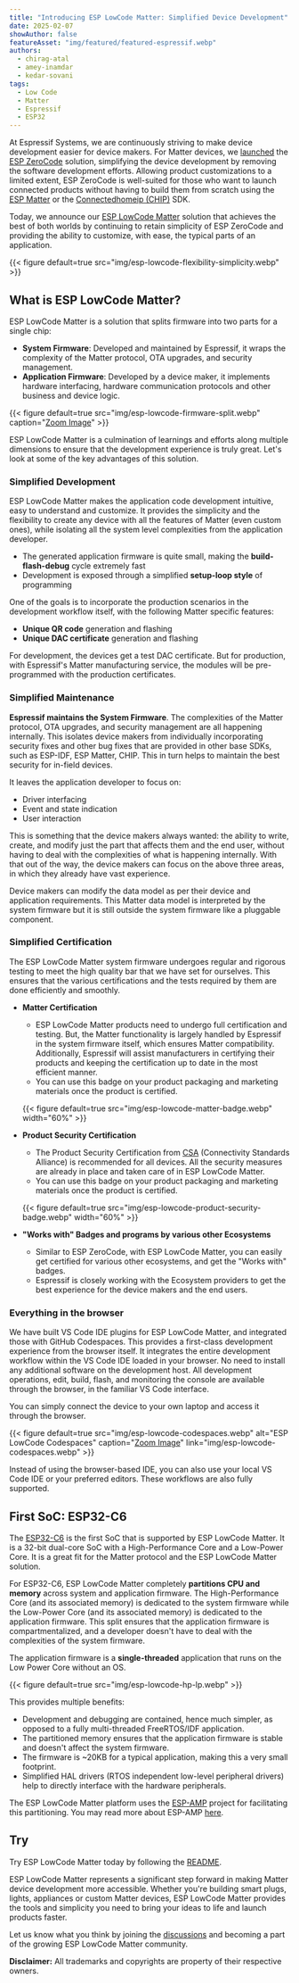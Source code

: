 ```yaml
---
title: "Introducing ESP LowCode Matter: Simplified Device Development"
date: 2025-02-07
showAuthor: false
featureAsset: "img/featured/featured-espressif.webp"
authors:
  - chirag-atal
  - amey-inamdar
  - kedar-sovani
tags:
  - Low Code
  - Matter
  - Espressif
  - ESP32
---
```


At Espressif Systems, we are continuously striving to make device development easier for device makers. For Matter devices, we [launched](https://developer.espressif.com/blog/announcing-esp-zerocode/) the [ESP ZeroCode](https://zerocode.espressif.com/) solution, simplifying the device development by removing the software development efforts. Allowing product customizations to a limited extent, ESP ZeroCode is well-suited for those who want to launch connected products without having to build them from scratch using the [ESP Matter](https://github.com/espressif/esp-matter) or the [Connectedhomeip (CHIP)](https://github.com/project-chip/connectedhomeip) SDK.

Today, we announce our [ESP LowCode Matter](https://github.com/espressif/esp-lowcode-matter) solution that achieves the best of both worlds by continuing to retain simplicity of ESP ZeroCode and providing the ability to customize, with ease, the typical parts of an application.

{{< figure
    default=true
    src="img/esp-lowcode-flexibility-simplicity.webp"
    >}}

## What is ESP LowCode Matter?

ESP LowCode Matter is a solution that splits firmware into two parts for a single chip:

- **System Firmware**: Developed and maintained by Espressif, it wraps the complexity of the Matter protocol, OTA upgrades, and security management.
- **Application Firmware**: Developed by a device maker, it implements hardware interfacing, hardware communication protocols and other business and device logic.

{{< figure
    default=true
    src="img/esp-lowcode-firmware-split.webp"
    caption="[Zoom Image](img/esp-lowcode-firmware-split.webp)"
    >}}

ESP LowCode Matter is a culmination of learnings and efforts along multiple dimensions to ensure that the development experience is truly great. Let's look at some of the key advantages of this solution.

### Simplified Development

ESP LowCode Matter makes the application code development intuitive, easy to understand and customize. It provides the simplicity and the flexibility to create any device with all the features of Matter (even custom ones), while isolating all the system level complexities from the application developer.

* The generated application firmware is quite small, making the **build-flash-debug** cycle extremely fast
* Development is exposed through a simplified **setup-loop style** of programming

One of the goals is to incorporate the production scenarios in the development workflow itself, with the following Matter specific features:

* **Unique QR code** generation and flashing
* **Unique DAC certificate** generation and flashing

For development, the devices get a test DAC certificate. But for production, with Espressif's Matter manufacturing service, the modules will be pre-programmed with the production certificates.

### Simplified Maintenance

**Espressif maintains the System Firmware**. The complexities of the Matter protocol, OTA upgrades, and security management are all happening internally. This isolates device makers from individually incorporating security fixes and other bug fixes that are provided in other base SDKs, such as ESP-IDF, ESP Matter, CHIP. This in turn helps to maintain the best security for in-field devices.

It leaves the application developer to focus on:

* Driver interfacing
* Event and state indication
* User interaction

This is something that the device makers always wanted: the ability to write, create, and modify just the part that affects them and the end user, without having to deal with the complexities of what is happening internally. With that out of the way, the device makers can focus on the above three areas, in which they already have vast experience.

Device makers can modify the data model as per their device and application requirements. This Matter data model is interpreted by the system firmware but it is still outside the system firmware like a pluggable component.

### Simplified Certification

The ESP LowCode Matter system firmware undergoes regular and rigorous testing to meet the high quality bar that we have set for ourselves. This ensures that the various certifications and the tests required by them are done efficiently and smoothly.

* **Matter Certification**
  * ESP LowCode Matter products need to undergo full certification and testing. But, the Matter functionality is largely handled by Espressif in the system firmware itself, which ensures Matter compatibility. Additionally, Espressif will assist manufacturers in certifying their products and keeping the certification up to date in the most efficient manner.
  * You can use this badge on your product packaging and marketing materials once the product is certified.

  {{< figure
      default=true
      src="img/esp-lowcode-matter-badge.webp"
      width="60%"
      >}}

* **Product Security Certification**
  * The Product Security Certification from [CSA](https://csa-iot.org) (Connectivity Standards Alliance) is recommended for all devices. All the security measures are already in place and taken care of in ESP LowCode Matter.
  * You can use this badge on your product packaging and marketing materials once the product is certified.

  {{< figure
      default=true
      src="img/esp-lowcode-product-security-badge.webp"
      width="60%"
      >}}

* **"Works with" Badges and programs by various other Ecosystems**
  * Similar to ESP ZeroCode, with ESP LowCode Matter, you can easily get certified for various other ecosystems, and get the "Works with" badges.
  * Espressif is closely working with the Ecosystem providers to get the best experience for the device makers and the end users.

### Everything in the browser

We have built VS Code IDE plugins for ESP LowCode Matter, and integrated those with GitHub Codespaces. This provides a first-class development experience from the browser itself. It integrates the entire development workflow within the VS Code IDE loaded in your browser. No need to install any additional software on the development host. All development operations, edit, build, flash, and monitoring the console are available through the browser, in the familiar VS Code interface.

You can simply connect the device to your own laptop and access it through the browser.

{{< figure
    default=true
    src="img/esp-lowcode-codespaces.webp"
    alt="ESP LowCode Codespaces"
    caption="[Zoom Image](img/esp-lowcode-codespaces.webp)"
    link="img/esp-lowcode-codespaces.webp"
    >}}

Instead of using the browser-based IDE, you can also use your local VS Code IDE or your preferred editors. These workflows are also fully supported.

## First SoC: ESP32-C6

The [ESP32-C6](https://www.espressif.com/en/products/socs/esp32-c6) is the first SoC that is supported by ESP LowCode Matter. It is a 32-bit dual-core SoC with a High-Performance Core and a Low-Power Core. It is a great fit for the Matter protocol and the ESP LowCode Matter solution.

For ESP32-C6, ESP LowCode Matter completely **partitions CPU and memory** across system and application firmware. The High-Performance Core (and its associated memory) is dedicated to the system firmware while the Low-Power Core (and its associated memory) is dedicated to the application firmware. This split ensures that the application firmware is compartmentalized, and a developer doesn't have to deal with the complexities of the system firmware.

The application firmware is a **single-threaded** application that runs on the Low Power Core without an OS.

{{< figure
    default=true
    src="img/esp-lowcode-hp-lp.webp"
    >}}

This provides multiple benefits:

* Development and debugging are contained, hence much simpler, as opposed to a fully multi-threaded FreeRTOS/IDF application.
* The partitioned memory ensures that the application firmware is stable and doesn't affect the system firmware.
* The firmware is ~20KB for a typical application, making this a very small footprint.
* Simplified HAL drivers (RTOS independent low-level peripheral drivers) help to directly interface with the hardware peripherals.

The ESP LowCode Matter platform uses the [ESP-AMP](https://github.com/espressif/esp-amp) project for facilitating this partitioning. You may read more about ESP-AMP [here](https://github.com/espressif/esp-amp).

## Try

Try ESP LowCode Matter today by following the [README](https://github.com/espressif/esp-lowcode-matter).

ESP LowCode Matter represents a significant step forward in making Matter device development more accessible. Whether you're building smart plugs, lights, appliances or custom Matter devices, ESP LowCode Matter provides the tools and simplicity you need to bring your ideas to life and launch products faster.

Let us know what you think by joining the [discussions](https://github.com/espressif/esp-lowcode-matter/discussions) and becoming a part of the growing ESP LowCode Matter community.

**Disclaimer:** All trademarks and copyrights are property of their respective owners.
